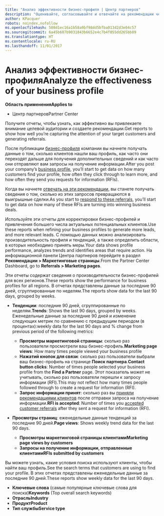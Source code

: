 ```yaml
---
title: "Анализ эффективности бизнес-профиля | Центр партнеров"
description: "Оценивайте, согласовывайте и отвечайте на рекомендации через Центр партнеров."
author: KPacquer
robots: noindex,nofollow
ms.openlocfilehash: 508d1ec16a1b58a9bf98dd5bfba013d2d3e04c57
ms.sourcegitcommit: 6a45b607b9031843b6652e4c7b4f055dd265bb89
ms.translationtype: HT
ms.contentlocale: ru-RU
ms.lasthandoff: 11/01/2017
---
```

# <a name="analyze-the-effectiveness-of-your-business-profile"></a><span data-ttu-id="363f1-103">Анализ эффективности бизнес-профиля</span><span class="sxs-lookup"><span data-stu-id="363f1-103">Analyze the effectiveness of your business profile</span></span>
<!-- 
https://go.microsoft.com/fwlink/?linkid=849120
-->

**<span data-ttu-id="363f1-104">Область применения</span><span class="sxs-lookup"><span data-stu-id="363f1-104">Applies to</span></span>**

-  <span data-ttu-id="363f1-105">Центр партнеров</span><span class="sxs-lookup"><span data-stu-id="363f1-105">Partner Center</span></span>

<span data-ttu-id="363f1-106">Получите отчеты, чтобы узнать, как эффективно вы привлекаете внимание целевой аудитории и создаете рекомендации.</span><span class="sxs-lookup"><span data-stu-id="363f1-106">Get reports to show how well you’re capturing the attention of your target customers and generating referrals.</span></span>

<span data-ttu-id="363f1-107">После публикации [бизнес-профиля](create-a-marketing-profile.md) компании вы начнете получать данные о том, сколько клиентов нашли ваш профиль, как часто они переходят дальше для получения дополнительных сведений и как часто они отправляют вам запросы на получение информации.</span><span class="sxs-lookup"><span data-stu-id="363f1-107">After you post your company’s [business profile](create-a-marketing-profile.md), you’ll start to get data on how many customers find your profile, how often they click through to learn more, and how often they send you requests for information (RFIs).</span></span> 

<span data-ttu-id="363f1-108">Когда вы начнете [отвечать на эти рекомендации](responding-to-referrals.md), вы станете получать сведения о том, сколько из этих запросов превращаются в выигрышные сделки.</span><span class="sxs-lookup"><span data-stu-id="363f1-108">As you start to [respond to these referrals](responding-to-referrals.md), you’ll start to get data on how many of these RFIs are turning into winning business deals.</span></span>

<span data-ttu-id="363f1-109">Используйте эти отчеты для корректировки бизнес-профилей и привлечения большего числа актуальных потенциальных клиентов.</span><span class="sxs-lookup"><span data-stu-id="363f1-109">Use these reports when refining your business profiles to generate more leads, and more relevant leads.</span></span> <span data-ttu-id="363f1-110">С помощью данных можно анализировать производительность профиля и тенденций, а также определить области, в которых необходимо принять меры.</span><span class="sxs-lookup"><span data-stu-id="363f1-110">Your data shows profile performance, analyzes trends and identifies areas that require action.</span></span> <span data-ttu-id="363f1-111">На информационной панели Центра партнеров перейдите в раздел **Рекомендации > Маркетинговые страницы**.</span><span class="sxs-lookup"><span data-stu-id="363f1-111">From the Partner Center Dashboard, go to **Referrals > Marketing pages**.</span></span>

<span data-ttu-id="363f1-112">Эти отчеты содержат сведения о производительности бизнес-профилей для всех регионов.</span><span class="sxs-lookup"><span data-stu-id="363f1-112">These reports show the performance for business profiles for all regions.</span></span> <span data-ttu-id="363f1-113">В отчетах представлены данные за последние 90 дней, сгруппированные по неделям.</span><span class="sxs-lookup"><span data-stu-id="363f1-113">The reports show data for the last 90 days, grouped by weeks.</span></span>

*  <span data-ttu-id="363f1-114">**Тенденции**: последние 90 дней, сгруппированные по неделям.</span><span class="sxs-lookup"><span data-stu-id="363f1-114">**Trends**: Shows the last 90 days, grouped by weeks.</span></span> <span data-ttu-id="363f1-115">Еженедельные данные за последние 90 дней и изменение следующих метрик по сравнению с предыдущим периодом (в процентах):</span><span class="sxs-lookup"><span data-stu-id="363f1-115">weekly data for the last 90 days and % change from previous period of the following metrics:</span></span>

   * <span data-ttu-id="363f1-116">**Просмотры маркетинговой страницы**: сколько раз пользователи просмотрели ваш бизнес-профиль.</span><span class="sxs-lookup"><span data-stu-id="363f1-116">**Marketing page views**: How many times people viewed your business profile</span></span>
   * <span data-ttu-id="363f1-117">**Нажатий кнопок для связи**: сколько раз пользователи выбрали ваш бизнес-профиль на странице **Поиск партнера**.</span><span class="sxs-lookup"><span data-stu-id="363f1-117">**Contact button clicks**: Number of times people selected your business profile from the **Find a Partner** page.</span></span> <span data-ttu-id="363f1-118">Этот показатель может не учитывать, сколько раз пользователи перешли к запросу информации (RFI).</span><span class="sxs-lookup"><span data-stu-id="363f1-118">This may not reflect how many times people followed through to create a request for information (RFI).</span></span>
   * <span data-ttu-id="363f1-119">**Запрос информации принят**: сколько раз вы [приняли рекомендациями клиентов](responding-to-referrals.md) после отправки запроса на получение информации.</span><span class="sxs-lookup"><span data-stu-id="363f1-119">**RFI is accepted**: Number of times you [accepted customer referrals](responding-to-referrals.md) after they sent a request for information (RFI).</span></span>


*  <span data-ttu-id="363f1-120">**Просмотры страниц**: еженедельные данные тенденций за последние 90 дней.</span><span class="sxs-lookup"><span data-stu-id="363f1-120">**Page views**: Shows weekly trend data for the last 90 days.</span></span>
   *  **<span data-ttu-id="363f1-121">Просмотры маркетинговой страницы клиентами</span><span class="sxs-lookup"><span data-stu-id="363f1-121">Marketing page views by customers</span></span>**
   *  **<span data-ttu-id="363f1-122">Запросы на получение информации, отправленные клиентами</span><span class="sxs-lookup"><span data-stu-id="363f1-122">RFIs submitted by customers</span></span>**

<span data-ttu-id="363f1-123">Вы можете узнать, какие условия поиска используют клиенты, чтобы найти ваш профиль.</span><span class="sxs-lookup"><span data-stu-id="363f1-123">See the search terms that customers are using to find your profile.</span></span> <span data-ttu-id="363f1-124">В этих отчетах представлены еженедельные данные за последние 90 дней.</span><span class="sxs-lookup"><span data-stu-id="363f1-124">These reports show weekly data for the last 90 days.</span></span>

*  <span data-ttu-id="363f1-125">**Ключевые слова** (самые популярные ключевые слова для поиска)</span><span class="sxs-lookup"><span data-stu-id="363f1-125">**Keywords** (Top overall search keywords)</span></span> 
*  **<span data-ttu-id="363f1-126">Отрасль</span><span class="sxs-lookup"><span data-stu-id="363f1-126">Industry</span></span>**
*  **<span data-ttu-id="363f1-127">Продукт</span><span class="sxs-lookup"><span data-stu-id="363f1-127">Product</span></span>**
*  **<span data-ttu-id="363f1-128">Тип службы</span><span class="sxs-lookup"><span data-stu-id="363f1-128">Service type</span></span>**

